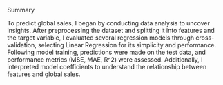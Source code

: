 Summary

To predict global sales, I began by conducting data analysis to uncover insights. After preprocessing the dataset and splitting it into features and the target variable, I evaluated several regression models through cross-validation, selecting Linear Regression for its simplicity and performance. Following model training, predictions were made on the test data, and performance metrics (MSE, MAE, R^2) were assessed. Additionally, I interpreted model coefficients to understand the relationship between features and global sales.
